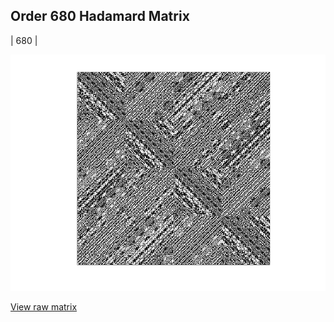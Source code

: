 ## Order 680 Hadamard Matrix

| 680 |

<img src="680.png" class="img-responsive" alt=""> 

[View raw matrix](order680.txt)
